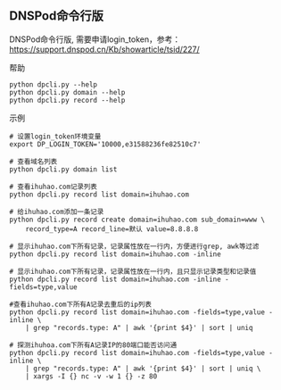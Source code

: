 ## DNSPod命令行版

DNSPod命令行版, 需要申请login_token，参考：https://support.dnspod.cn/Kb/showarticle/tsid/227/

帮助

    python dpcli.py --help
    python dpcli.py domain --help
    python dpcli.py record --help

示例
    
    # 设置login_token环境变量
    export DP_LOGIN_TOKEN='10000,e31588236fe82510c7'

    # 查看域名列表
    python dpcli.py domain list

    # 查看ihuhao.com记录列表
    python dpcli.py record list domain=ihuhao.com

    # 给ihuhao.com添加一条记录
    python dpcli.py record create domain=ihuhao.com sub_domain=www \
        record_type=A record_line=默认 value=8.8.8.8
   
    # 显示ihuhao.com下所有记录，记录属性放在一行内，方便进行grep, awk等过滤 
    python dpcli.py record list domain=ihuhao.com -inline 

    # 显示ihuhao.com下所有记录，记录属性放在一行内，且只显示记录类型和记录值
    python dpcli.py record list domain=ihuhao.com -inline -fields=type,value

    #查看ihuhao.com下所有A记录去重后的ip列表
    python dpcli.py record list domain=ihuhao.com -fields=type,value -inline \
        | grep "records.type: A" | awk '{print $4}' | sort | uniq

    # 探测ihuhoa.com下所有A记录IP的80端口能否访问通
    python dpcli.py record list domain=ihuhao.com -fields=type,value -inline \
        | grep "records.type: A" | awk '{print $4}' | sort | uniq \
        | xargs -I {} nc -v -w 1 {} -z 80
